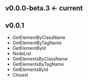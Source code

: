 ## v0.0.0-beta.3 <- current

## v0.0.1
* GetElementByClassName
* GetElementByTagName
* GetElementById
* NodeList
* GetElementsByClassName
* GetElementsByTagName
* GetElementsById
* Closest
